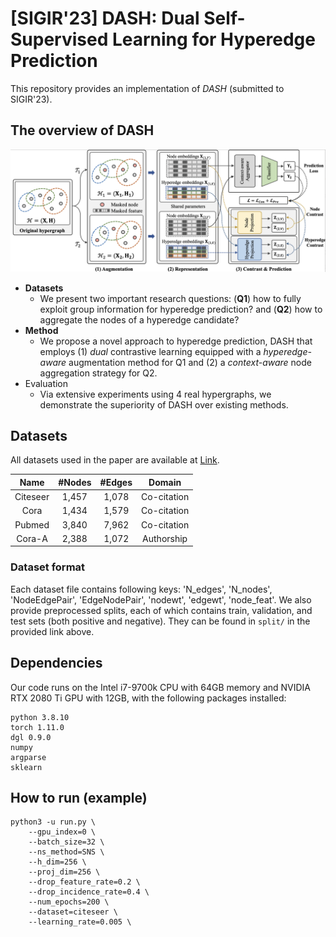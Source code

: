 # [SIGIR'23] DASH: Dual Self-Supervised Learning for Hyperedge Prediction
This repository provides an implementation of *DASH* (submitted to SIGIR'23). 

## The overview of DASH
![The overview of DASH](./dash_overview.png)

- **Datasets**
    - We present two important research questions: (**Q1**) how to fully exploit group information for hyperedge prediction? and (**Q2**) how to aggregate the nodes of a hyperedge candidate?
- **Method**
    - We propose a novel approach to hyperedge prediction, DASH that employs (1) _dual_ contrastive learning equipped with a _hyperedge-aware_ augmentation method for Q1 and (2) a _context-aware_ node aggregation strategy for Q2.
- Evaluation
    - Via extensive experiments using 4 real hypergraphs, we demonstrate the superiority of DASH over existing methods.


## Datasets
All datasets used in the paper are available at [Link](https://drive.google.com/drive/folders/1w1zpGfQ1Sgl3A0fIlP4ekrDvSZ9Af1YT?usp=share_link).

|Name|#Nodes|#Edges|Domain|
|:---:|:---:|:---:|:---:|
|Citeseer|1,457|1,078|Co-citation|
|Cora|1,434|1,579|Co-citation|
|Pubmed|3,840|7,962|Co-citation|
|Cora-A|2,388|1,072|Authorship|


### Dataset format
Each dataset file contains following keys: 'N_edges', 'N_nodes', 'NodeEdgePair', 'EdgeNodePair', 'nodewt', 'edgewt', 'node_feat'.
We also provide preprocessed splits, each of which contains train, validation, and test sets (both positive and negative).
They can be found in ```split/``` in the provided link above.


## Dependencies
Our code runs on the Intel i7-9700k CPU with 64GB memory and NVIDIA RTX 2080 Ti GPU with 12GB, with the following packages installed:
```
python 3.8.10
torch 1.11.0
dgl 0.9.0
numpy
argparse
sklearn
```

## How to run (example)
```
python3 -u run.py \
    --gpu_index=0 \
    --batch_size=32 \
    --ns_method=SNS \
    --h_dim=256 \
    --proj_dim=256 \
    --drop_feature_rate=0.2 \
    --drop_incidence_rate=0.4 \
    --num_epochs=200 \
    --dataset=citeseer \
    --learning_rate=0.005 \

```
